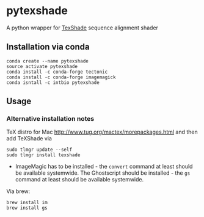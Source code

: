 # pytexshade
A python wrapper for [TexShade](https://ctan.org/pkg/texshade?lang=en) sequence alignment shader

## Installation via conda
```
conda create --name pytexshade
source activate pytexshade
conda install -c conda-forge tectonic
conda install -c conda-forge imagemagick
conda isntall -c intbio pytexshade

```




## Usage


### Alternative installation notes
TeX distro for Mac http://www.tug.org/mactex/morepackages.html
and then add TeXShade via
```
sudo tlmgr update --self
sudo tlmgr install texshade
```

- ImageMagic has to be installed - the `convert` command at least should be available systemwide.
The Ghostscript should be installed - the `gs` command at least should be available systemwide.

Via brew:
```
brew install im
brew install gs
```
